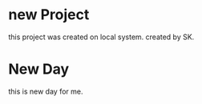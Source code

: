 # new Project
this project was created on local system.
created by SK.
# New Day
this is new day for me.
